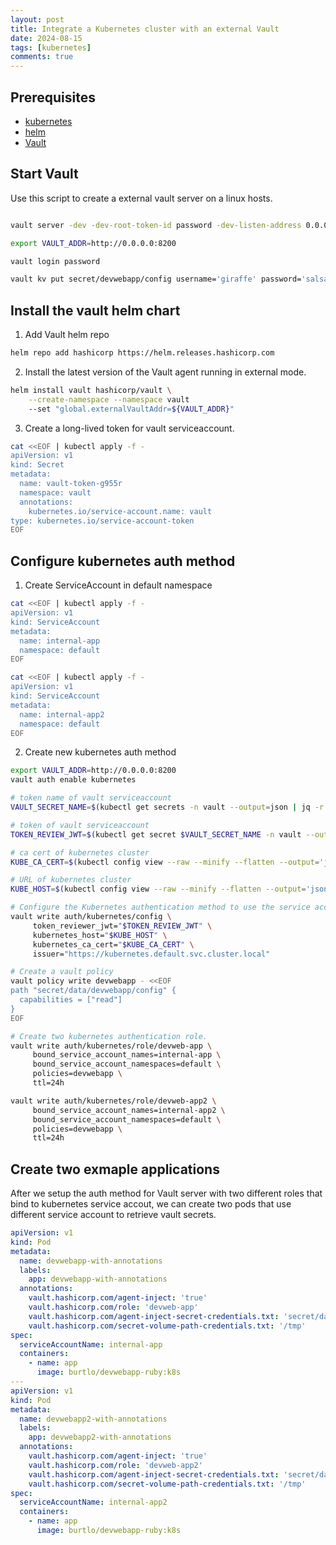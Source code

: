 ```yaml
---
layout: post
title: Integrate a Kubernetes cluster with an external Vault
date: 2024-08-15
tags: [kubernetes]
comments: true
---
```


## Prerequisites

* [kubernetes](https://kubernetes.io/docs/tasks/tools/install-kubectl/)
* [helm](https://github.com/helm/helm#install)
* [Vault](https://developer.hashicorp.com/vault/tutorials/getting-started/getting-started-install)

## Start Vault

Use this script to create a external vault server on a linux hosts.

```bash

vault server -dev -dev-root-token-id password -dev-listen-address 0.0.0.0:8200 > vault.log 2>&1 &

export VAULT_ADDR=http://0.0.0.0:8200

vault login password

vault kv put secret/devwebapp/config username='giraffe' password='salsa'
```

## Install the vault helm chart

1. Add Vault helm repo

```bash
helm repo add hashicorp https://helm.releases.hashicorp.com
```

2. Install the latest version of the Vault agent running in external mode.

```bash
helm install vault hashicorp/vault \
    --create-namespace --namespace vault
    --set "global.externalVaultAddr=${VAULT_ADDR}"
```

3. Create a long-lived token for vault serviceaccount.

```bash
cat <<EOF | kubectl apply -f -
apiVersion: v1
kind: Secret
metadata:
  name: vault-token-g955r
  namespace: vault
  annotations:
    kubernetes.io/service-account.name: vault
type: kubernetes.io/service-account-token
EOF
```

## Configure kubernetes auth method

1. Create ServiceAccount in default namespace

```bash
cat <<EOF | kubectl apply -f -
apiVersion: v1
kind: ServiceAccount
metadata:
  name: internal-app
  namespace: default
EOF

cat <<EOF | kubectl apply -f -
apiVersion: v1
kind: ServiceAccount
metadata:
  name: internal-app2
  namespace: default
EOF
```

2. Create new kubernetes auth method

```bash
export VAULT_ADDR=http://0.0.0.0:8200
vault auth enable kubernetes

# token name of vault serviceaccount
VAULT_SECRET_NAME=$(kubectl get secrets -n vault --output=json | jq -r '.items[].metadata | select(.name|startswith("vault-token-")).name')

# token of vault serviceaccount
TOKEN_REVIEW_JWT=$(kubectl get secret $VAULT_SECRET_NAME -n vault --output='go-template={{ .data.token }}' | base64 --decode)

# ca cert of kubernetes cluster
KUBE_CA_CERT=$(kubectl config view --raw --minify --flatten --output='jsonpath={.clusters[].cluster.certificate-authority-data}' | base64 --decode)

# URL of kubernetes cluster
KUBE_HOST=$(kubectl config view --raw --minify --flatten --output='jsonpath={.clusters[].cluster.server}')

# Configure the Kubernetes authentication method to use the service account token and kubernetes host, etc.
vault write auth/kubernetes/config \
     token_reviewer_jwt="$TOKEN_REVIEW_JWT" \
     kubernetes_host="$KUBE_HOST" \
     kubernetes_ca_cert="$KUBE_CA_CERT" \
     issuer="https://kubernetes.default.svc.cluster.local"

# Create a vault policy
vault policy write devwebapp - <<EOF
path "secret/data/devwebapp/config" {
  capabilities = ["read"]
}
EOF

# Create two kubernetes authentication role.
vault write auth/kubernetes/role/devweb-app \
     bound_service_account_names=internal-app \
     bound_service_account_namespaces=default \
     policies=devwebapp \
     ttl=24h

vault write auth/kubernetes/role/devweb-app2 \
     bound_service_account_names=internal-app2 \
     bound_service_account_namespaces=default \
     policies=devwebapp \
     ttl=24h
```

## Create two exmaple applications

After we setup the auth method for Vault server with two different roles that bind to kubernetes service accout, we can create two pods that use different service account to retrieve vault secrets.

```yaml
apiVersion: v1
kind: Pod
metadata:
  name: devwebapp-with-annotations
  labels:
    app: devwebapp-with-annotations
  annotations:
    vault.hashicorp.com/agent-inject: 'true'
    vault.hashicorp.com/role: 'devweb-app'
    vault.hashicorp.com/agent-inject-secret-credentials.txt: 'secret/data/devwebapp/config'
    vault.hashicorp.com/secret-volume-path-credentials.txt: '/tmp'
spec:
  serviceAccountName: internal-app
  containers:
    - name: app
      image: burtlo/devwebapp-ruby:k8s
---
apiVersion: v1
kind: Pod
metadata:
  name: devwebapp2-with-annotations
  labels:
    app: devwebapp2-with-annotations
  annotations:
    vault.hashicorp.com/agent-inject: 'true'
    vault.hashicorp.com/role: 'devweb-app2'
    vault.hashicorp.com/agent-inject-secret-credentials.txt: 'secret/data/devwebapp/config'
    vault.hashicorp.com/secret-volume-path-credentials.txt: '/tmp'
spec:
  serviceAccountName: internal-app2
  containers:
    - name: app
      image: burtlo/devwebapp-ruby:k8s
```